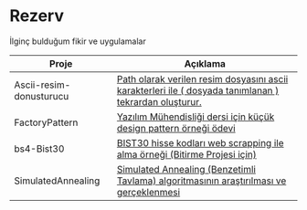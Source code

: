# Rezerv

İlginç bulduğum fikir ve uygulamalar


| Proje | Açıklama | 
| ------ | ------ | 
| Ascii-resim-donusturucu | [Path olarak verilen resim dosyasını ascii karakterleri ile ( dosyada tanımlanan ) tekrardan oluşturur.](https://github.com/Pilestin/Rezerv/tree/main/Ascii-resim-donusturucu) | 
| FactoryPattern | [Yazılım Mühendisliği dersi için küçük design pattern örneği ödevi](https://github.com/Pilestin/Rezerv/tree/main/factory-pattern) | 
| bs4-Bist30 | [BIST30 hisse kodları web scrapping ile alma örneği (Bitirme Projesi için)](https://github.com/Pilestin/Rezerv/tree/main/bs4-Bist30) |
|SimulatedAnnealing| [Simulated Annealing (Benzetimli Tavlama) algoritmasının araştırılması ve gerçeklenmesi](https://github.com/Pilestin/Rezerv/tree/main/Ssimulated-annealing) |